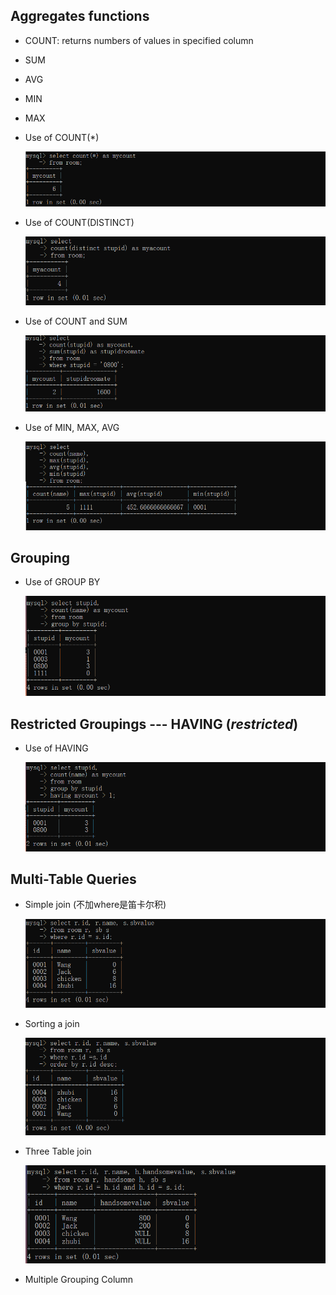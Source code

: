 ## Aggregates functions

+ COUNT: returns numbers of values in specified column
+ SUM
+ AVG
+ MIN
+ MAX



+ Use of COUNT(*)

    ![png](images\count1.png)

+ Use of COUNT(DISTINCT)

    ![png](images\distinctcount.png)

+ Use of COUNT and SUM

    ![png](images\countandsum.png)

+ Use of MIN, MAX, AVG

    ![png](images\summin.png)



## Grouping

+ Use of GROUP BY

    ![png](images\group.png)

## Restricted Groupings --- HAVING (*restricted*)

+ Use of HAVING

    ![png](images\having.png)

## Multi-Table Queries

+ Simple join (不加where是笛卡尔积)

    ![png](images\simplejoin.png)

+ Sorting a join

    ![png](images\sortingjoin.png)

+ Three Table join

    ![png](images\threejoin.png)

+ Multiple Grouping Column

